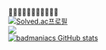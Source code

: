 🤔🤔🤔🤔🤔🤔🤔🤔🤔🤔🤔<br>
[![Solved.ac프로필](http://mazassumnida.wtf/api/v2/generate_badge?boj=gitadora)](https://solved.ac/gitadora)<br>
<img src="http://mazandi.herokuapp.com/api?handle=gitadora&theme=cold"/><br>
[![badmaniacs GitHub stats](https://github-readme-stats.vercel.app/api?username=badmaniacs)](https://github.com/badmaniacs/github-readme-stats)


